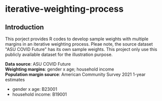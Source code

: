 # iterative-weighting-process
## Introduction
This porject provides R codes to develop sample weights with multiple margins in an iterative weighting process. Pleae note, the source dataset "ASU COVID Future" has its own sample weights. This project only use this publicly available dataset for the illustration purpose.<br>

**Data source**: ASU COVID Future <br>
**Weighting margins**: gender x age; household income <br>
**Population margin source**: American Community Survey 2021 1-year estimates <br>
  * gender x age: B23001
  * household income: B19001


